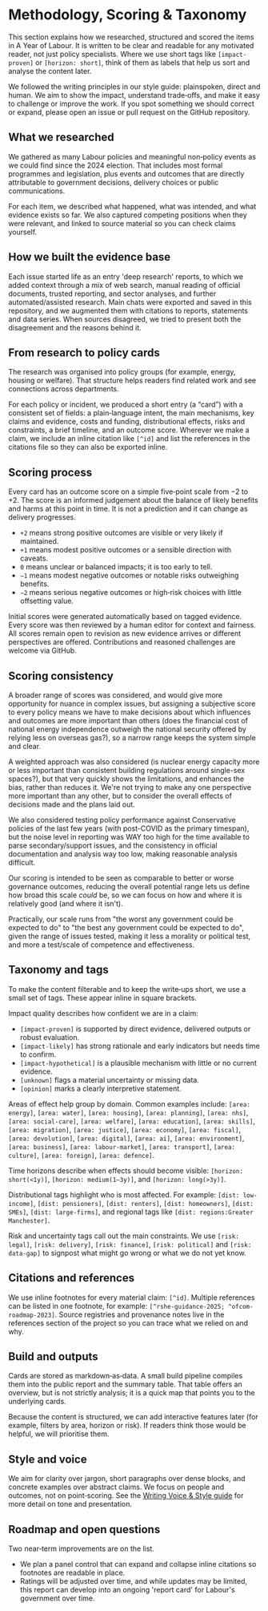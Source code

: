 # Methodology, Scoring & Taxonomy

<div class="tag-codes">

This section explains how we researched, structured and scored the items in A Year of Labour. It is written to be clear and readable for any motivated reader, not just policy specialists. Where we use short tags like `[impact-proven]` or `[horizon: short]`, think of them as labels that help us sort and analyse the content later.

We followed the writing principles in our style guide: plainspoken, direct and human. We aim to show the impact, understand trade‑offs, and make it easy to challenge or improve the work. If you spot something we should correct or expand, please open an issue or pull request on the GitHub repository.

## What we researched

We gathered as many Labour policies and meaningful non‑policy events as we could find since the 2024 election. That includes most formal programmes and legislation, plus events and outcomes that are directly attributable to government decisions, delivery choices or public communications.

For each item, we described what happened, what was intended, and what evidence exists so far. We also captured competing positions when they were relevant, and linked to source material so you can check claims yourself.

## How we built the evidence base

Each issue started life as an entry 'deep research' reports, to which we added context through a mix of web search, manual reading of official documents, trusted reporting, and sector analyses, and further automated/assisted research. Main chats were exported and saved in this repository, and we augmented them with citations to reports, statements and data series. When sources disagreed, we tried to present both the disagreement and the reasons behind it.

## From research to policy cards

The research was organised into policy groups (for example, energy, housing or welfare). That structure helps readers find related work and see connections across departments.

For each policy or incident, we produced a short entry (a “card”) with a consistent set of fields: a plain‑language intent, the main mechanisms, key claims and evidence, costs and funding, distributional effects, risks and constraints, a brief timeline, and an outcome score. Wherever we make a claim, we include an inline citation like `[^id]` and list the references in the citations file so they can also be exported inline.

## Scoring process

Every card has an outcome score on a simple five‑point scale from −2 to +2. The score is an informed judgement about the balance of likely benefits and harms at this point in time. It is not a prediction and it can change as delivery progresses.

- <span class="score-help score-2">`+2` means strong positive outcomes are visible or very likely if maintained.</span>
- <span class="score-help score-1">`+1` means modest positive outcomes or a sensible direction with caveats.</span>
- <span class="score-help score-0">`0` means unclear or balanced impacts; it is too early to tell.</span>
- <span class="score-help score--1">`−1` means modest negative outcomes or notable risks outweighing benefits.</span>
- <span class="score-help score--2">`−2` means serious negative outcomes or high‑risk choices with little offsetting value.</span>

Initial scores were generated automatically based on tagged evidence. Every score was then reviewed by a human editor for context and fairness. All scores remain open to revision as new evidence arrives or different perspectives are offered. Contributions and reasoned challenges are welcome via GitHub.

## Scoring consistency

A broader range of scores was considered, and would give more opportunity for nuance in complex issues, but assigning a subjective score to every policy means we have to make decisions about which influences and outcomes are more important than others (does the financial cost of national energy independence outweigh the national security offered by relying less on overseas gas?), so a narrow range keeps the system simple and clear.

A weighted approach was also considered (is nuclear energy capacity more or less important than consistent building regulations around single-sex spaces?), but that very quickly shows the limitations, and enhances the bias, rather than reduces it. We're not trying to make any one perspective more important than any other, but to consider the overall effects of decisions made and the plans laid out.

We also considered testing policy performance against Conservative policies of the last few years (with post-COVID as the primary timespan), but the noise level in reporting was WAY too high for the time available to parse secondary/support issues, and the consistency in official documentation and analysis way too low, making reasonable analysis difficult.

Our scoring is intended to be seen as comparable to better or worse governance outcomes, reducing the overall potential range lets us define how broad this scale _could_ be, so we can focus on how and where it is relatively good (and where it isn't). 

Practically, our scale runs from "the worst any government could be expected to do" to "the best any government could be expected to do", given the range of issues tested, making it less a morality or political test, and more a test/scale of competence and effectiveness.

## Taxonomy and tags

To make the content filterable and to keep the write‑ups short, we use a small set of tags. These appear inline in square brackets.

Impact quality describes how confident we are in a claim:

- `[impact-proven]` is supported by direct evidence, delivered outputs or robust evaluation.
- `[impact-likely]` has strong rationale and early indicators but needs time to confirm.
- `[impact-hypothetical]` is a plausible mechanism with little or no current evidence.
- `[unknown]` flags a material uncertainty or missing data.
- `[opinion]` marks a clearly interpretive statement.

Areas of effect help group by domain. Common examples include: `[area: energy]`, `[area: water]`, `[area: housing]`, `[area: planning]`, `[area: nhs]`, `[area: social-care]`, `[area: welfare]`, `[area: education]`, `[area: skills]`, `[area: migration]`, `[area: justice]`, `[area: economy]`, `[area: fiscal]`, `[area: devolution]`, `[area: digital]`, `[area: ai]`, `[area: environment]`, `[area: business]`, `[area: labour-market]`, `[area: transport]`, `[area: culture]`, `[area: foreign]`, `[area: defence]`.

Time horizons describe when effects should become visible: `[horizon: short(<1y)]`, `[horizon: medium(1–3y)]`, and `[horizon: long(>3y)]`.

Distributional tags highlight who is most affected. For example: `[dist: low-income]`, `[dist: pensioners]`, `[dist: renters]`, `[dist: homeowners]`, `[dist: SMEs]`, `[dist: large-firms]`, and regional tags like `[dist: regions:Greater Manchester]`.

Risk and uncertainty tags call out the main constraints. We use `[risk: legal]`, `[risk: delivery]`, `[risk: finance]`, `[risk: political]` and `[risk: data-gap]` to signpost what might go wrong or what we do not yet know.

## Citations and references

We use inline footnotes for every material claim: `[^id]`. Multiple references can be listed in one footnote, for example: `[^rshe-guidance-2025; ^ofcom-roadmap-2023]`. Source registries and provenance notes live in the references section of the project so you can trace what we relied on and why.

</div>

## Build and outputs

Cards are stored as markdown‑as‑data. A small build pipeline compiles them into the public report and the summary table. That table offers an overview, but is not strictly analysis; it is a quick map that points you to the underlying cards.

Because the content is structured, we can add interactive features later (for example, filters by area, horizon or risk). If readers think those would be helpful, we will prioritise them.

## Style and voice

We aim for clarity over jargon, short paragraphs over dense blocks, and concrete examples over abstract claims. We focus on people and outcomes, not on point‑scoring. See the [Writing Voice & Style guide](./style-guide.html) for more detail on tone and presentation.

## Roadmap and open questions

Two near‑term improvements are on the list. 
- We plan a panel control that can expand and collapse inline citations so footnotes are readable in place.
- Ratings will be adjusted over time, and while updates may be limited, this report can develop into an ongoing 'report card' for Labour's government over time.
